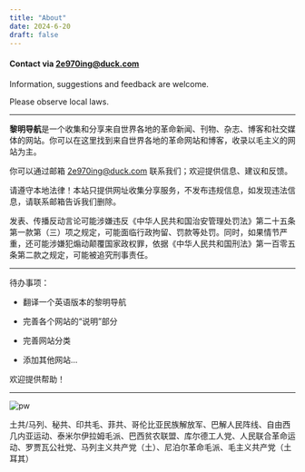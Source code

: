 ```yaml
---
title: "About"
date: 2024-6-20
draft: false
---
```


#### Contact via 2e970ing@duck.com 

Information, suggestions and feedback are welcome.

Please observe local laws. 

---

**黎明导航**是一个收集和分享来自世界各地的革命新闻、刊物、杂志、博客和社交媒体的网站。你可以在这里找到来自世界各地的革命网站和博客，收录以毛主义的网站为主。

你可以通过邮箱 2e970ing@duck.com 联系我们；欢迎提供信息、建议和反馈。

请遵守本地法律！本站只提供网址收集分享服务，不发布违规信息，如发现违法信息，请联系邮箱告诉我们删除。

发表、传播反动言论可能涉嫌违反《中华人民共和国治安管理处罚法》第二十五条第一款第（三）项之规定，可能面临行政拘留、罚款等处罚。同时，如果情节严重，还可能涉嫌犯煽动颠覆国家政权罪，依据《中华人民共和国刑法》第一百零五条第二款之规定，可能被追究刑事责任。

---

待办事项：

+ 翻译一个英语版本的黎明导航

+ 完善各个网站的“说明”部分

+ 完善网站分类

+ 添加其他网站...

欢迎提供帮助！

---

![pw](https://dawn.noblogs.org/files/2024/07/ppsw-1.webp)

土共/马列、秘共、印共毛、菲共、哥伦比亚民族解放军、巴解人民阵线、自由西几内亚运动、泰米尔伊拉姆毛派、巴西贫农联盟、库尔德工人党、人民联合革命运动、罗贾瓦公社党、马列主义共产党（土）、尼泊尔革命毛派、毛主义共产党（土耳其）
